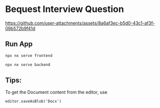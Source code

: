 # Bequest Interview Question


https://github.com/user-attachments/assets/8a6af3ec-b5d0-43c1-af3f-09b572b9f41d




## Run App


```sh
npx nx serve frontend
```

```sh
npx nx serve backend
```

## Tips:
To get the Document content from the editor, use
```
editor.saveAsBlob('Docx')
```
